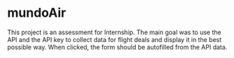 # mundoAir
This project is an assessment for Internship. The main goal was to use the API and the API key to collect data for flight deals and display it in the best possible way. When clicked, the form should be autofilled from the API data.

